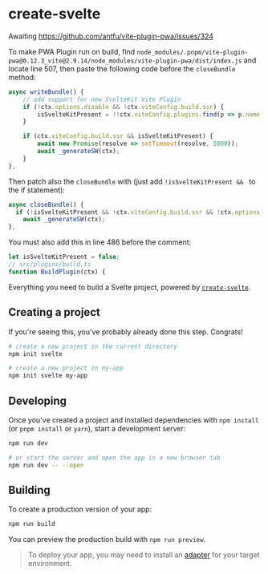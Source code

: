 # create-svelte

Awaiting https://github.com/antfu/vite-plugin-pwa/issues/324

To make PWA Plugin run on build, find `node_modules/.pnpm/vite-plugin-pwa@0.12.3_vite@2.9.14/node_modules/vite-plugin-pwa/dist/index.js` and locate line 507, then paste the following code before the `closeBundle` method:

```ts
async writeBundle() {
    // add support for new SvelteKit Vite Plugin
    if (!ctx.options.disable && !ctx.viteConfig.build.ssr) {
        isSvelteKitPresent = !!ctx.viteConfig.plugins.find(p => p.name === 'vite-plugin-svelte-kit');
    }

    if (ctx.viteConfig.build.ssr && isSvelteKitPresent) {
        await new Promise(resolve => setTimeout(resolve, 5000));
        await _generateSW(ctx);
    }
},
```

Then patch also the `closeBundle` with (just add `!isSvelteKitPresent && ` to the if statement):
```ts
async closeBundle() {
  if (!isSvelteKitPresent && !ctx.viteConfig.build.ssr && !ctx.options.disable)
    await _generateSW(ctx);
},
```

You must also add this in line 486 before the comment:
```ts
let isSvelteKitPresent = false;
// src/plugins/build.ts
function BuildPlugin(ctx) {
```


Everything you need to build a Svelte project, powered by [`create-svelte`](https://github.com/sveltejs/kit/tree/master/packages/create-svelte).

## Creating a project

If you're seeing this, you've probably already done this step. Congrats!

```bash
# create a new project in the current directory
npm init svelte

# create a new project in my-app
npm init svelte my-app
```

## Developing

Once you've created a project and installed dependencies with `npm install` (or `pnpm install` or `yarn`), start a development server:

```bash
npm run dev

# or start the server and open the app in a new browser tab
npm run dev -- --open
```

## Building

To create a production version of your app:

```bash
npm run build
```

You can preview the production build with `npm run preview`.

> To deploy your app, you may need to install an [adapter](https://kit.svelte.dev/docs/adapters) for your target environment.
